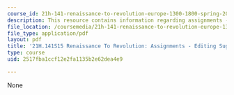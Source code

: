 ```yaml
---
course_id: 21h-141-renaissance-to-revolution-europe-1300-1800-spring-2015
description: This resource contains information regarding assignments - editing suggestions.
file_location: /coursemedia/21h-141-renaissance-to-revolution-europe-1300-1800-spring-2015/2517fba1ccf12e2fa1135b2e62dea4e9_MIT21H_141S15_Suggestions.pdf
file_type: application/pdf
layout: pdf
title: '21H.141S15 Renaissance To Revolution: Assignments - Editing Suggestions'
type: course
uid: 2517fba1ccf12e2fa1135b2e62dea4e9

---
```

None